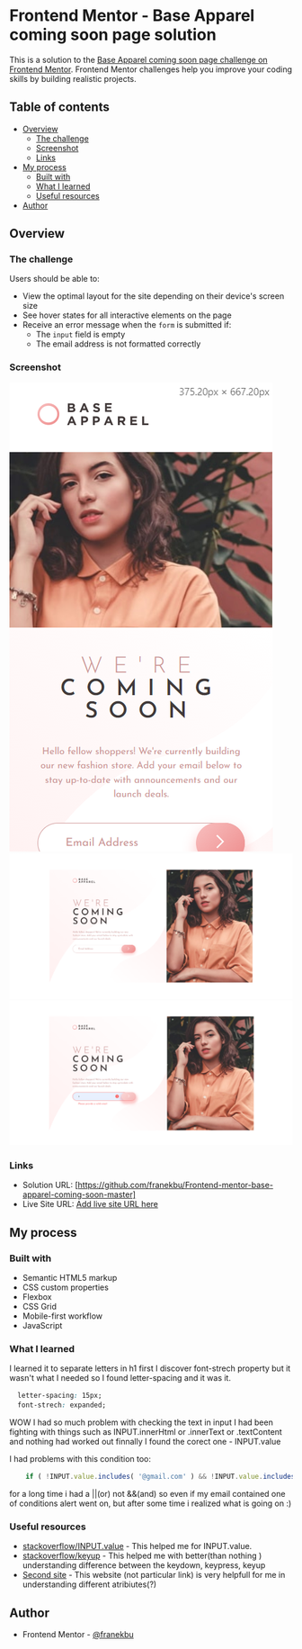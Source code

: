 # Frontend Mentor - Base Apparel coming soon page solution

This is a solution to the [Base Apparel coming soon page challenge on Frontend Mentor](https://www.frontendmentor.io/challenges/base-apparel-coming-soon-page-5d46b47f8db8a7063f9331a0). Frontend Mentor challenges help you improve your coding skills by building realistic projects. 

## Table of contents

- [Overview](#overview)
  - [The challenge](#the-challenge)
  - [Screenshot](#screenshot)
  - [Links](#links)
- [My process](#my-process)
  - [Built with](#built-with)
  - [What I learned](#what-i-learned)
  - [Useful resources](#useful-resources)
- [Author](#author)

## Overview

### The challenge

Users should be able to:

- View the optimal layout for the site depending on their device's screen size
- See hover states for all interactive elements on the page
- Receive an error message when the `form` is submitted if:
  - The `input` field is empty
  - The email address is not formatted correctly

### Screenshot

![mobile view](image.png)
![deskopt view](image-1.png)
![deskopt active view](image-2.png)

### Links

- Solution URL: [https://github.com/franekbu/Frontend-mentor-base-apparel-coming-soon-master]
- Live Site URL: [Add live site URL here](https://your-live-site-url.com)

## My process

### Built with

- Semantic HTML5 markup
- CSS custom properties
- Flexbox
- CSS Grid
- Mobile-first workflow
- JavaScript

### What I learned

I learned it to separate letters in h1 first I discover font-strech property but it wasn't what I needed so I found letter-spacing and it was it.  
```css
  letter-spacing: 15px;
  font-strech: expanded;
```

WOW I had so much problem with checking the text in input I had been fighting with things such as INPUT.innerHtml or .innerText or .textContent and nothing had worked out finnally I found the corect one - INPUT.value 

I had problems with this condition too:
```js
    if ( !INPUT.value.includes( '@gmail.com' ) && !INPUT.value.includes( '@o2.pl' ) &&  !INPUT.value.includes( '@poczta.fm' )) 
```
for a long time i had a ||(or) not &&(and) so even if my email contained one of conditions alert went on, but after some time i realized what is going on :) 

### Useful resources

- [stackoverflow/INPUT.value](https://stackoverflow.com/questions/69777038/how-to-detect-what-the-user-have-typed-in-input-box-in-html-javascript) - This helped me for INPUT.value.
- [stackoverflow/keyup](https://stackoverflow.com/questions/5871383/difference-between-the-keydown-event-keypress-event-and-keyup-event-in-visual-s) - This helped me with better(than nothing ) understanding difference between the keydown, keypress, keyup
- [Second site](https://developer.mozilla.org/en-US/docs/Web/API/Node/textContent) - This website (not particular link) is very helpfull for me in understanding different atribiutes(?)

## Author

- Frontend Mentor - [@franekbu](https://www.frontendmentor.io/profile/franekbu)


